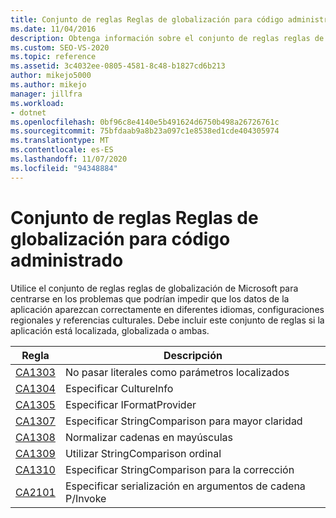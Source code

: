 ```yaml
---
title: Conjunto de reglas Reglas de globalización para código administrado
ms.date: 11/04/2016
description: Obtenga información sobre el conjunto de reglas reglas de globalización en Visual Studio, que se centra en los problemas relacionados con idiomas, configuraciones regionales y referencias culturales. Vea las descripciones de las reglas.
ms.custom: SEO-VS-2020
ms.topic: reference
ms.assetid: 3c4032ee-0805-4581-8c48-b1827cd6b213
author: mikejo5000
ms.author: mikejo
manager: jillfra
ms.workload:
- dotnet
ms.openlocfilehash: 0bf96c8e4140e5b491624d6750b498a26726761c
ms.sourcegitcommit: 75bfdaab9a8b23a097c1e8538ed1cde404305974
ms.translationtype: MT
ms.contentlocale: es-ES
ms.lasthandoff: 11/07/2020
ms.locfileid: "94348884"
---
```

# <a name="globalization-rules-rule-set-for-managed-code"></a>Conjunto de reglas Reglas de globalización para código administrado

Utilice el conjunto de reglas reglas de globalización de Microsoft para centrarse en los problemas que podrían impedir que los datos de la aplicación aparezcan correctamente en diferentes idiomas, configuraciones regionales y referencias culturales. Debe incluir este conjunto de reglas si la aplicación está localizada, globalizada o ambas.

|Regla|Descripción|
|----------|-----------------|
|[CA1303](/dotnet/fundamentals/code-analysis/quality-rules/ca1303)|No pasar literales como parámetros localizados|
|[CA1304](/dotnet/fundamentals/code-analysis/quality-rules/ca1304)|Especificar CultureInfo|
|[CA1305](/dotnet/fundamentals/code-analysis/quality-rules/ca1305)|Especificar IFormatProvider|
|[CA1307](/dotnet/fundamentals/code-analysis/quality-rules/ca1307)|Especificar StringComparison para mayor claridad|
|[CA1308](/dotnet/fundamentals/code-analysis/quality-rules/ca1308)|Normalizar cadenas en mayúsculas|
|[CA1309](/dotnet/fundamentals/code-analysis/quality-rules/ca1309)|Utilizar StringComparison ordinal|
|[CA1310](/dotnet/fundamentals/code-analysis/quality-rules/ca1310)|Especificar StringComparison para la corrección|
|[CA2101](/dotnet/fundamentals/code-analysis/quality-rules/ca2101)|Especificar serialización en argumentos de cadena P/Invoke|
